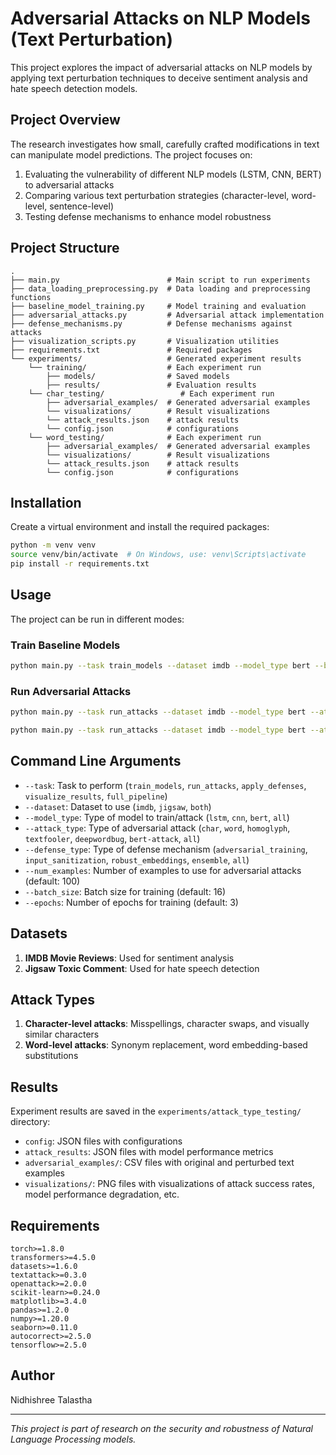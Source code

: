 # Adversarial Attacks on NLP Models (Text Perturbation)

This project explores the impact of adversarial attacks on NLP models by applying text perturbation techniques to deceive sentiment analysis and hate speech detection models.

## Project Overview

The research investigates how small, carefully crafted modifications in text can manipulate model predictions. The project focuses on:

1. Evaluating the vulnerability of different NLP models (LSTM, CNN, BERT) to adversarial attacks
2. Comparing various text perturbation strategies (character-level, word-level, sentence-level)
3. Testing defense mechanisms to enhance model robustness

## Project Structure

```
.
├── main.py                        # Main script to run experiments
├── data_loading_preprocessing.py  # Data loading and preprocessing functions
├── baseline_model_training.py     # Model training and evaluation
├── adversarial_attacks.py         # Adversarial attack implementation
├── defense_mechanisms.py          # Defense mechanisms against attacks
├── visualization_scripts.py       # Visualization utilities
├── requirements.txt               # Required packages
└── experiments/                   # Generated experiment results
    └── training/                  # Each experiment run
        ├── models/                # Saved models
        ├── results/               # Evaluation results
    └── char_testing/                 # Each experiment run
        ├── adversarial_examples/  # Generated adversarial examples
        └── visualizations/        # Result visualizations
        └── attack_results.json    # attack results
        └── config.json            # configurations
    └── word_testing/              # Each experiment run
        ├── adversarial_examples/  # Generated adversarial examples
        └── visualizations/        # Result visualizations
        └── attack_results.json    # attack results
        └── config.json            # configurations
```

## Installation

Create a virtual environment and install the required packages:

```bash
python -m venv venv
source venv/bin/activate  # On Windows, use: venv\Scripts\activate
pip install -r requirements.txt
```

## Usage

The project can be run in different modes:

### Train Baseline Models

```bash
python main.py --task train_models --dataset imdb --model_type bert --batch_size 8 --epochs 1
```

### Run Adversarial Attacks
```bash
python main.py --task run_attacks --dataset imdb --model_type bert --attack_type char --num_examples 10 --checkpoint_path checkpoints/bert_epoch_1.pt
```
```bash
python main.py --task run_attacks --dataset imdb --model_type bert --attack_type word --num_examples 10 --checkpoint_path checkpoints/bert_epoch_1.pt
```

## Command Line Arguments

- `--task`: Task to perform (`train_models`, `run_attacks`, `apply_defenses`, `visualize_results`, `full_pipeline`)
- `--dataset`: Dataset to use (`imdb`, `jigsaw`, `both`)
- `--model_type`: Type of model to train/attack (`lstm`, `cnn`, `bert`, `all`)
- `--attack_type`: Type of adversarial attack (`char`, `word`, `homoglyph`, `textfooler`, `deepwordbug`, `bert-attack`, `all`)
- `--defense_type`: Type of defense mechanism (`adversarial_training`, `input_sanitization`, `robust_embeddings`, `ensemble`, `all`)
- `--num_examples`: Number of examples to use for adversarial attacks (default: 100)
- `--batch_size`: Batch size for training (default: 16)
- `--epochs`: Number of epochs for training (default: 3)

## Datasets

1. **IMDB Movie Reviews**: Used for sentiment analysis
2. **Jigsaw Toxic Comment**: Used for hate speech detection

## Attack Types

1. **Character-level attacks**: Misspellings, character swaps, and visually similar characters
2. **Word-level attacks**: Synonym replacement, word embedding-based substitutions

## Results

Experiment results are saved in the `experiments/attack_type_testing/` directory:
- `config`: JSON files with configurations
- `attack_results`: JSON files with model performance metrics
- `adversarial_examples/`: CSV files with original and perturbed text examples
- `visualizations/`: PNG files with visualizations of attack success rates, model performance degradation, etc.

## Requirements

```
torch>=1.8.0
transformers>=4.5.0
datasets>=1.6.0
textattack>=0.3.0
openattack>=2.0.0
scikit-learn>=0.24.0
matplotlib>=3.4.0
pandas>=1.2.0
numpy>=1.20.0
seaborn>=0.11.0
autocorrect>=2.5.0
tensorflow>=2.5.0
```

## Author

Nidhishree Talastha

---

*This project is part of research on the security and robustness of Natural Language Processing models.*
